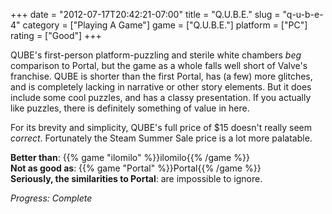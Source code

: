 +++
date = "2012-07-17T20:42:21-07:00"
title = "Q.U.B.E."
slug = "q-u-b-e-4"
category = ["Playing A Game"]
game = ["Q.U.B.E."]
platform = ["PC"]
rating = ["Good"]
+++

QUBE's first-person platform-puzzling and sterile white chambers <i>beg</i> comparison to Portal, but the game as a whole falls well short of Valve's franchise.  QUBE is shorter than the first Portal, has (a few) more glitches, and is completely lacking in narrative or other story elements.  But it does include some cool puzzles, and has a classy presentation.  If you actually like puzzles, there is definitely something of value in here.

For its brevity and simplicity, QUBE's full price of $15 doesn't really seem <i>correct</i>.  Fortunately the Steam Summer Sale price is a lot more palatable.

<b>Better than</b>: {{% game "ilomilo" %}}ilomilo{{% /game %}}  
<b>Not as good as</b>: {{% game "Portal" %}}Portal{{% /game %}}  
<b>Seriously, the similarities to Portal</b>: are impossible to ignore.

<i>Progress: Complete</i>